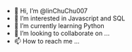 - 👋 Hi, I’m @linChuChu007
- 👀 I’m interested in Javascript and SQL
- 🌱 I’m currently learning Python
- 💞️ I’m looking to collaborate on ...
- 📫 How to reach me ...

<!---
linChuChu007/linChuChu007 is a ✨ special ✨ repository because its `README.md` (this file) appears on your GitHub profile.
You can click the Preview link to take a look at your changes.
--->
